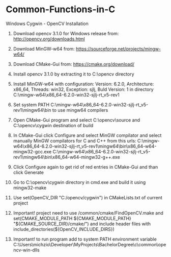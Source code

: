 # Common-Functions-in-C

Windows Cygwin - OpenCV Installation

1. Download opencv 3.1.0 for Windows release from:
http://opencv.org/downloads.html

2. Download MinGW-w64 from:
https://sourceforge.net/projects/mingw-w64/

3. Download CMake-Gui from:
https://cmake.org/download/

4. Install opencv 3.1.0 by extracting it to C:\opencv directory

5. Install MinGW-w64 with configuration:
Version: 6.2.0, Architecture: x86_64, Threads: win32, Exception: sjlj, Buld Version: 1
in directory C:\mingw-w64\x86_64-6.2.0-win32-sjlj-rt_v5-rev1

6. Set system PATH C:\mingw-w64\x86_64-6.2.0-win32-sjlj-rt_v5-rev1\mingw64\bin to use mingw64 compilers

7. Open CMake-Gui program and select C:\opencv\source and C:\opencv\cygwin destination of build

8. In CMake-Gui click Configure and select MinGW compilator and select manually MinGW compilators
for C and C++ from this urls:
C:\mingw-w64\x86_64-6.2.0-win32-sjlj-rt_v5-rev1\mingw64\bin\x86_64-w64-mingw32-gcc.exe
C:\mingw-w64\x86_64-6.2.0-win32-sjlj-rt_v5-rev1\mingw64\bin\x86_64-w64-mingw32-g++.exe

9. Click Configure again to get rid of red entries in CMake-Gui and than click Generate

10. Go to C:\opencv\cygwin directory in cmd.exe and build it using mingw32-make

11. Use set(OpenCV_DIR "C:/opencv/cygwin") in CMakeLists.txt of current project

12. Important! project need to use /common/cmake/FindOpenCV.make
and set(CMAKE_MODULE_PATH ${CMAKE_MODULE_PATH} "${CMAKE_SOURCE_DIR}/cmake/")
and include header files with include_directories(${OpenCV_INCLUDE_DIRS})

13. Important! to run program add to system PATH environment variable
C:\Users\michzio\Developer\MyProjects\BachelorDegree\c\common\opencv-win-dlls


